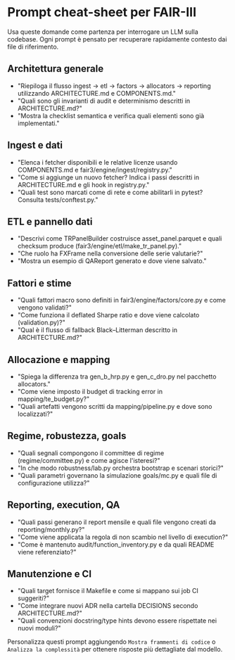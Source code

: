 # Prompt cheat-sheet per FAIR-III

Usa queste domande come partenza per interrogare un LLM sulla codebase. Ogni prompt è pensato per recuperare rapidamente contesto dai file di riferimento.

## Architettura generale
- "Riepiloga il flusso ingest → etl → factors → allocators → reporting utilizzando ARCHITECTURE.md e COMPONENTS.md."
- "Quali sono gli invarianti di audit e determinismo descritti in ARCHITECTURE.md?"
- "Mostra la checklist semantica e verifica quali elementi sono già implementati."

## Ingest e dati
- "Elenca i fetcher disponibili e le relative licenze usando COMPONENTS.md e fair3/engine/ingest/registry.py."
- "Come si aggiunge un nuovo fetcher? Indica i passi descritti in ARCHITECTURE.md e gli hook in registry.py."
- "Quali test sono marcati come di rete e come abilitarli in pytest? Consulta tests/conftest.py."

## ETL e pannello dati
- "Descrivi come TRPanelBuilder costruisce asset_panel.parquet e quali checksum produce (fair3/engine/etl/make_tr_panel.py)."
- "Che ruolo ha FXFrame nella conversione delle serie valutarie?"
- "Mostra un esempio di QAReport generato e dove viene salvato."

## Fattori e stime
- "Quali fattori macro sono definiti in fair3/engine/factors/core.py e come vengono validati?"
- "Come funziona il deflated Sharpe ratio e dove viene calcolato (validation.py)?"
- "Qual è il flusso di fallback Black–Litterman descritto in ARCHITECTURE.md?"

## Allocazione e mapping
- "Spiega la differenza tra gen_b_hrp.py e gen_c_dro.py nel pacchetto allocators." 
- "Come viene imposto il budget di tracking error in mapping/te_budget.py?"
- "Quali artefatti vengono scritti da mapping/pipeline.py e dove sono localizzati?"

## Regime, robustezza, goals
- "Quali segnali compongono il committee di regime (regime/committee.py) e come agisce l'isteresi?"
- "In che modo robustness/lab.py orchestra bootstrap e scenari storici?"
- "Quali parametri governano la simulazione goals/mc.py e quali file di configurazione utilizza?"

## Reporting, execution, QA
- "Quali passi generano il report mensile e quali file vengono creati da reporting/monthly.py?"
- "Come viene applicata la regola di non scambio nel livello di execution?"
- "Come è mantenuto audit/function_inventory.py e da quali README viene referenziato?"

## Manutenzione e CI
- "Quali target fornisce il Makefile e come si mappano sui job CI suggeriti?"
- "Come integrare nuovi ADR nella cartella DECISIONS secondo ARCHITECTURE.md?"
- "Quali convenzioni docstring/type hints devono essere rispettate nei nuovi moduli?"

Personalizza questi prompt aggiungendo `Mostra frammenti di codice` o `Analizza la complessità` per ottenere risposte più dettagliate dal modello.
